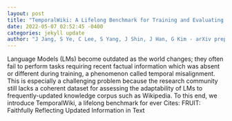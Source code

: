 ```yaml
--- 
layout: post 
title: "TemporalWiki: A Lifelong Benchmark for Training and Evaluating Ever-Evolving Language Models" 
date: 2022-05-07 02:52:45 -0400 
categories: jekyll update 
author: "J Jang, S Ye, C Lee, S Yang, J Shin, J Han, G Kim - arXiv preprint arXiv , 2022" 
--- 
```

Language Models (LMs) become outdated as the world changes; they often fail to perform tasks requiring recent factual information which was absent or different during training, a phenomenon called temporal misalignment. This is especially a challenging problem because the research community still lacks a coherent dataset for assessing the adaptability of LMs to frequently-updated knowledge corpus such as Wikipedia. To this end, we introduce TemporalWiki, a lifelong benchmark for ever Cites: FRUIT: Faithfully Reflecting Updated Information in Text